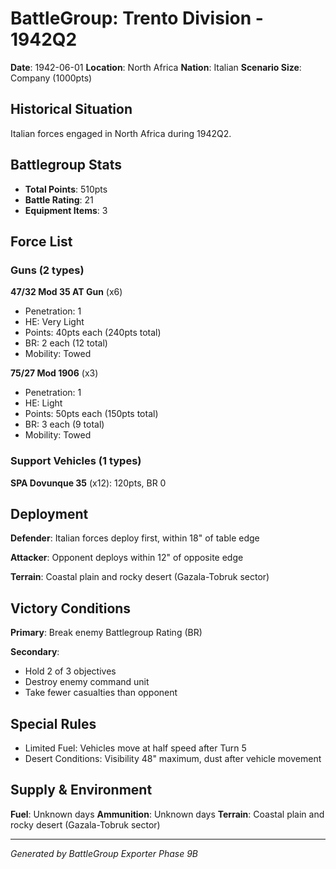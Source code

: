 # BattleGroup: Trento Division - 1942Q2

**Date**: 1942-06-01
**Location**: North Africa
**Nation**: Italian
**Scenario Size**: Company (1000pts)

## Historical Situation

Italian forces engaged in North Africa during 1942Q2.

## Battlegroup Stats

- **Total Points**: 510pts
- **Battle Rating**: 21
- **Equipment Items**: 3

## Force List

### Guns (2 types)

**47/32 Mod 35 AT Gun** (x6)
- Penetration: 1
- HE: Very Light
- Points: 40pts each (240pts total)
- BR: 2 each (12 total)
- Mobility: Towed

**75/27 Mod 1906** (x3)
- Penetration: 1
- HE: Light
- Points: 50pts each (150pts total)
- BR: 3 each (9 total)
- Mobility: Towed

### Support Vehicles (1 types)

**SPA Dovunque 35** (x12): 120pts, BR 0

## Deployment

**Defender**: Italian forces deploy first, within 18" of table edge

**Attacker**: Opponent deploys within 12" of opposite edge

**Terrain**: Coastal plain and rocky desert (Gazala-Tobruk sector)

## Victory Conditions

**Primary**: Break enemy Battlegroup Rating (BR)

**Secondary**:
- Hold 2 of 3 objectives
- Destroy enemy command unit
- Take fewer casualties than opponent

## Special Rules

- Limited Fuel: Vehicles move at half speed after Turn 5
- Desert Conditions: Visibility 48" maximum, dust after vehicle movement

## Supply & Environment

**Fuel**: Unknown days
**Ammunition**: Unknown days
**Terrain**: Coastal plain and rocky desert (Gazala-Tobruk sector)

---

*Generated by BattleGroup Exporter Phase 9B*
